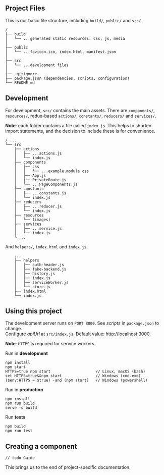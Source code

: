 ## Project Files 
This is our basic file structure, including `build/`, `public/` and `src/`. 
```
/   
├── build
│   └── ...generated static resources: css, js, media
│
├── public
│   └── ...favicon.ico, index.html, manifest.json
│
├── src
│   └── ...development files
│
├── .gitignore
├── package.json (dependencies, scripts, configuration)
└── README.md
```
## Development
For development, `src/` contains the main assets. There are `components/`, `resources/`, redux-based `actions/`, `constants/`, `reducers/` and `services/`.

**Note**: each folder contains a file called `index.js`. This helps to shorten import statements, and the decision to include these is for convenience.

```
/ ...
└── src
    ├── actions
    │   ├── ...actions.js
    │   └── index.js
    ├── components
    │   ├── css
    │   │   └── ...example.module.css
    │   ├── App.js
    │   ├── PrivateRoute.js
    │   └── ...PageComponents.js
    ├── constants
    │   ├── ...constants.js
    │   └── index.js
    ├── reducers
    │   ├── ...reducer.js
    │   └── index.js
    ├── resources
    │   └── (images)
    ├── services
    │   ├── ...service.js
    │   └── index.js
    └ ...
```

And `helpers/`, `index.html` and `index.js`. 
```
    ...
    ├── helpers
    │   ├── auth-header.js
    │   ├── fake-backend.js
    │   ├── history.js
    │   ├── index.js
    │   ├── serviceWorker.js
    │   └── store.js
    ├── index.html
    └── index.js
```

## Using this project
The development server runs on `PORT 8000`.  See *scripts* in `package.json` to change.  
Configure *apiUrl* at `src/index.js`. Default value: http://localhost:3000.  

**Note**: `HTTPS` is required for service workers.  
  
Run in **development**
```
npm install 
npm start
HTTPS=true npm start                    // Linux, macOS (bash)
set HTTPS=true&&npm start               // Windows (cmd.exe)
($env:HTTPS = $true) -and (npm start)   // Windows (powershell)
```
Run in **production**
```
npm install
npm run build
serve -s build
```
Run **tests**
```
npm build
npm run test
```

## Creating a component
```
// todo Guide
```

This brings us to the end of project-specific documentation.